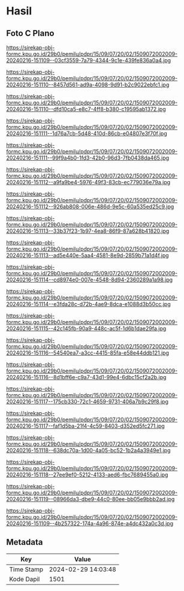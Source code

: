 # Hasil

## Foto C Plano

https://sirekap-obj-formc.kpu.go.id/29b0/pemilu/pdpr/15/09/07/20/02/1509072002009-20240216-151109--03cf3559-7a79-4344-9c1e-439fe836a0a4.jpg

https://sirekap-obj-formc.kpu.go.id/29b0/pemilu/pdpr/15/09/07/20/02/1509072002009-20240216-151110--8457d561-ad9a-4098-9d91-b2c9022ebfc1.jpg

https://sirekap-obj-formc.kpu.go.id/29b0/pemilu/pdpr/15/09/07/20/02/1509072002009-20240216-151110--dfd10ca5-e8c7-4ff8-b380-c19595ab1372.jpg

https://sirekap-obj-formc.kpu.go.id/29b0/pemilu/pdpr/15/09/07/20/02/1509072002009-20240216-151111--1d76a7cb-5d48-410d-86cb-e04807e3f70f.jpg

https://sirekap-obj-formc.kpu.go.id/29b0/pemilu/pdpr/15/09/07/20/02/1509072002009-20240216-151111--99f9a4b0-1fd3-42b0-96d3-7fb0438da465.jpg

https://sirekap-obj-formc.kpu.go.id/29b0/pemilu/pdpr/15/09/07/20/02/1509072002009-20240216-151112--a9fa9be4-5976-49f3-83cb-ec779036e79a.jpg

https://sirekap-obj-formc.kpu.go.id/29b0/pemilu/pdpr/15/09/07/20/02/1509072002009-20240216-151112--926ab808-006e-486d-9e5c-60a535ed25c9.jpg

https://sirekap-obj-formc.kpu.go.id/29b0/pemilu/pdpr/15/09/07/20/02/1509072002009-20240216-151113--33b37f23-1b97-4ea8-86f9-87a628b41820.jpg

https://sirekap-obj-formc.kpu.go.id/29b0/pemilu/pdpr/15/09/07/20/02/1509072002009-20240216-151113--ad5e440e-5aa4-4581-8e9d-2859b71a1d4f.jpg

https://sirekap-obj-formc.kpu.go.id/29b0/pemilu/pdpr/15/09/07/20/02/1509072002009-20240216-151114--cd8974e0-007e-4548-8d94-2360289a1a98.jpg

https://sirekap-obj-formc.kpu.go.id/29b0/pemilu/pdpr/15/09/07/20/02/1509072002009-20240216-151114--e3fda28c-d72b-4ae9-8dca-e1088d3b50cc.jpg

https://sirekap-obj-formc.kpu.go.id/29b0/pemilu/pdpr/15/09/07/20/02/1509072002009-20240216-151115--42c145fb-90a9-448c-ac5f-1d6b1dae29fa.jpg

https://sirekap-obj-formc.kpu.go.id/29b0/pemilu/pdpr/15/09/07/20/02/1509072002009-20240216-151116--54540ea7-a3cc-4415-85fa-e58e44ddb121.jpg

https://sirekap-obj-formc.kpu.go.id/29b0/pemilu/pdpr/15/09/07/20/02/1509072002009-20240216-151116--8d1bff6e-c9a7-43d1-99e4-6dbc15cf2a2b.jpg

https://sirekap-obj-formc.kpu.go.id/29b0/pemilu/pdpr/15/09/07/20/02/1509072002009-20240216-151117--175cb330-72c1-4659-9731-406a7b9c29f8.jpg

https://sirekap-obj-formc.kpu.go.id/29b0/pemilu/pdpr/15/09/07/20/02/1509072002009-20240216-151117--faf1d5ba-21f4-4c59-8403-d352ed5fc271.jpg

https://sirekap-obj-formc.kpu.go.id/29b0/pemilu/pdpr/15/09/07/20/02/1509072002009-20240216-151118--638dc70a-1d00-4a05-bc52-1b2a4a3949e1.jpg

https://sirekap-obj-formc.kpu.go.id/29b0/pemilu/pdpr/15/09/07/20/02/1509072002009-20240216-151118--27ee9ef0-5212-4133-aed6-fbc7689455a0.jpg

https://sirekap-obj-formc.kpu.go.id/29b0/pemilu/pdpr/15/09/07/20/02/1509072002009-20240216-151119--08966da3-dbe9-44c0-80ee-bb05e9bbb2ad.jpg

https://sirekap-obj-formc.kpu.go.id/29b0/pemilu/pdpr/15/09/07/20/02/1509072002009-20240216-151109--4b257322-174a-4a96-874e-a4dc432a0c3d.jpg


## Metadata

| Key        | Value               |
| ---------- | ------------------- |
| Time Stamp | 2024-02-29 14:03:48 |
| Kode Dapil | 1501                |



